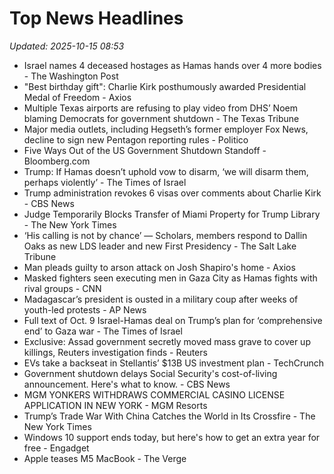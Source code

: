# Top News Headlines

_Updated: 2025-10-15 08:53_

- Israel names 4 deceased hostages as Hamas hands over 4 more bodies - The Washington Post
- "Best birthday gift": Charlie Kirk posthumously awarded Presidential Medal of Freedom - Axios
- Multiple Texas airports are refusing to play video from DHS’ Noem blaming Democrats for government shutdown - The Texas Tribune
- Major media outlets, including Hegseth’s former employer Fox News, decline to sign new Pentagon reporting rules - Politico
- Five Ways Out of the US Government Shutdown Standoff - Bloomberg.com
- Trump: If Hamas doesn’t uphold vow to disarm, ‘we will disarm them, perhaps violently’ - The Times of Israel
- Trump administration revokes 6 visas over comments about Charlie Kirk - CBS News
- Judge Temporarily Blocks Transfer of Miami Property for Trump Library - The New York Times
- ‘His calling is not by chance’ — Scholars, members respond to Dallin Oaks as new LDS leader and new First Presidency - The Salt Lake Tribune
- Man pleads guilty to arson attack on Josh Shapiro's home - Axios
- Masked fighters seen executing men in Gaza City as Hamas fights with rival groups - CNN
- Madagascar’s president is ousted in a military coup after weeks of youth-led protests - AP News
- Full text of Oct. 9 Israel-Hamas deal on Trump’s plan for ‘comprehensive end’ to Gaza war - The Times of Israel
- Exclusive: Assad government secretly moved mass grave to cover up killings, Reuters investigation finds - Reuters
- EVs take a backseat in Stellantis’ $13B US investment plan - TechCrunch
- Government shutdown delays Social Security's cost-of-living announcement. Here's what to know. - CBS News
- MGM YONKERS WITHDRAWS COMMERCIAL CASINO LICENSE APPLICATION IN NEW YORK - MGM Resorts
- Trump’s Trade War With China Catches the World in Its Crossfire - The New York Times
- Windows 10 support ends today, but here's how to get an extra year for free - Engadget
- Apple teases M5 MacBook - The Verge